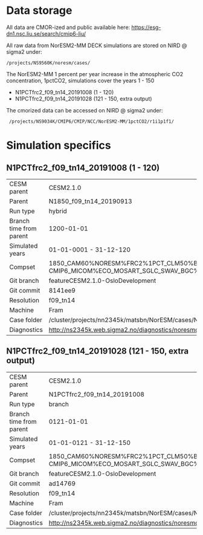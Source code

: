 # Data storage
All data are CMOR-ized and public available here: https://esg-dn1.nsc.liu.se/search/cmip6-liu/


All raw data from NorESM2-MM DECK simulations are stored on NIRD @ sigma2 under:
```
/projects/NS9560K/noresm/cases/
```

The NorESM2-MM 1 percent per year increase in the atmospheric CO2 concentration, 1pctCO2, simulations cover the years 1 - 150
- N1PCTfrc2_f09_tn14_20191008 (1 - 120)
- N1PCTfrc2_f09_tn14_20191028 (121 - 150, extra output)


The cmorized data can be accessed on NIRD @ sigma2 under: 

```
 /projects/NS9034K/CMIP6/CMIP/NCC/NorESM2-MM/1pctCO2/r1i1p1f1/
```

# Simulation specifics

## 	N1PCTfrc2_f09_tn14_20191008 (1 - 120)
|  |  |  
| --- | :--- | 
| CESM parent| CESM2.1.0  | 
| Parent | N1850_f09_tn14_20190913 |
| Run type  | hybrid |
| Branch time from parent | 1200-01-01 |
| Simulated years | 01-01-0001 - 31-12-120 |   
| Compset | 1850_CAM60%NORESM%FRC2%1PCT_CLM50%BGC-CROP_CICE%NORESM-CMIP6_MICOM%ECO_MOSART_SGLC_SWAV_BGC%BDRDDMS  |
| Git branch | featureCESM2.1.0-OsloDevelopment |
| Git commit | 8141ee9 |
| Resolution | f09_tn14 |
| Machine  |  Fram  |
| Case folder | /cluster/projects/nn2345k/matsbn/NorESM/cases/N1PCTfrc2_f09_tn14_20191008 |
| Diagnostics | http://ns2345k.web.sigma2.no/diagnostics/noresmdiagnostics/common/N1PCTfrc2_f09_tn14_20191008/ |

## N1PCTfrc2_f09_tn14_20191028 (121 - 150, extra output)
|  |  |  
| --- | :--- | 
| CESM parent| CESM2.1.0  | 
| Parent | N1PCTfrc2_f09_tn14_20191008|
| Run type  | branch |
| Branch time from parent | 0121-01-01 |
| Simulated years | 01-01-0121 - 31-12-150 |   
| Compset | 1850_CAM60%NORESM%FRC2%1PCT_CLM50%BGC-CROP_CICE%NORESM-CMIP6_MICOM%ECO_MOSART_SGLC_SWAV_BGC%BDRDDMS   |
| Git branch | featureCESM2.1.0-OsloDevelopment |
| Git commit | ad14769 |
| Resolution | f09_tn14 |
| Machine  |  Fram  |
| Case folder | /cluster/projects/nn2345k/matsbn/NorESM/cases/N1PCTfrc2_f09_tn14_20191028 |
| Diagnostics | http://ns2345k.web.sigma2.no/diagnostics/noresmdiagnostics/common/N1PCTfrc2_f09_tn14_20191028/ |

